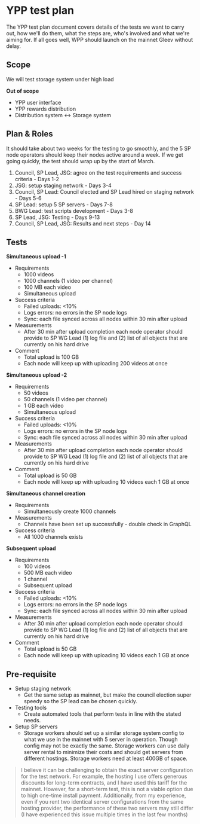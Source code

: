 # YPP test plan

The YPP test plan document covers details of the tests we want to carry out, how we'll do them, what the steps are, who's involved and what we're aiming for. If all goes well, WPP should launch on the mainnet Gleev without delay.

## Scope

We will test storage system under high load

**Out of scope**

- YPP user interface
- YPP rewards distribution
- Distribution system <->  Storage system

## Plan & Roles

It should take about two weeks for the testing to go smoothly, and the 5 SP node operators should keep their nodes active around a week. If we get going quickly, the test should wrap up by the start of March.

1. Council, SP Lead, JSG: agree on the test requirements and success criteria - Days 1-2
2. JSG: setup staging network - Days 3-4
3. Council, SP Lead: Council elected and SP Lead hired on staging network - Days 5-6
4. SP Lead: setup 5 SP servers - Days 7-8
5. BWG Lead: test scripts development -  Days 3-8
6. SP Lead, JSG: Testing - Days 9-13
7. Council, SP Lead, JSG: Results and next steps - Day 14

## **Tests**

**Simultaneous upload -1**

- Requirements
    - 1000 videos
    - 1000 channels (1 video per channel)
    - 100 MB each video
    - Simultaneous upload
- Success criteria
    - Failed uploads: <10%
    - Logs errors: no errors in the SP node logs
    - Sync: each file synced across all nodes within 30 min after upload
- Measurements
    - After 30 min after upload completion each node operator should provide to SP WG Lead (1) log file and (2) list of all objects that are currently on his hard drive
- Comment
    - Total upload is 100 GB
    - Each node will keep up with uploading 200 videos at once

**Simultaneous upload -2**

- Requirements
    - 50 videos
    - 50 channels (1 video per channel)
    - 1 GB each video
    - Simultaneous upload
- Success criteria
    - Failed uploads: <10%
    - Logs errors: no errors in the SP node logs
    - Sync: each file synced across all nodes within 30 min after upload
- Measurements
    - After 30 min after upload completion each node operator should provide to SP WG Lead (1) log file and (2) list of all objects that are currently on his hard drive
- Comment
    - Total upload is 50 GB
    - Each node will keep up with uploading 10 videos each 1 GB at once

**Simultaneous channel creation** 

- Requirements
    - Simultaneously create 1000 channels
- Measurements
    - Channels have been set up successfully - double check in GraphQL
- Success criteria
    - All 1000 channels exists

**Subsequent upload**

- Requirements
    - 100 videos
    - 500 MB each video
    - 1 channel
    - Subsequent upload
- Success criteria
    - Failed uploads: <10%
    - Logs errors: no errors in the SP node logs
    - Sync: each file synced across all nodes within 30 min after upload
- Measurements
    - After 30 min after upload completion each node operator should provide to SP WG Lead (1) log file and (2) list of all objects that are currently on his hard drive
- Comment
    - Total upload is 50 GB
    - Each node will keep up with uploading 10 videos each 1 GB at once

## Pre-requisite

- Setup staging network
    - Get the same setup as mainnet, but make the council election super speedy so the SP lead can be chosen quickly.
- Testing tools
    - Create automated tools that perform tests in line with the stated needs.
- Setup SP servers
    - Storage workers should set up a similar storage system config to what we use in the mainnet with 5 server in operation. Though config may not be exactly the same. Storage workers can use daily server rental to minimize their costs and should get servers from different hostings. Storage workers need at least 400GB of space.

> I believe it can be challenging to obtain the exact server configuration for the test network. For example, the hosting I use offers generous discounts for long-term contracts, and I have used this tariff for the mainnet. However, for a short-term test, this is not a viable option due to high one-time install payment.
Additionally, from my experience, even if you rent two identical server configurations from the same hosting provider, the performance of these two servers may still differ (I have experienced this issue multiple times in the last few months)
> 
